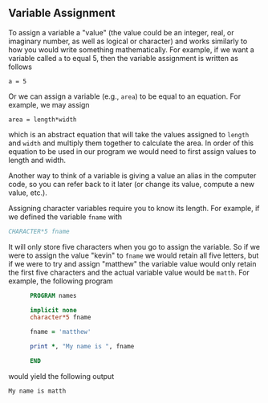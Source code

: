 ## Variable Assignment

To assign a variable a "value" (the value could be an integer, real, or imaginary number, as well as logical or character) and works similarly to how you would write something mathematically. For example, if we want a variable called `a` to equal 5, then the variable assignment is written as follows
```
a = 5
```
Or we can assign a variable (e.g., `area`) to be equal to an equation. For example, we may assign
```
area = length*width
```
which is an abstract equation that will take the values assigned to `length` and `width` and multiply them together to calculate the area. In order of this equation to be used in our program we would need to first assign values to length and width.

Another way to think of a variable is giving a value an alias in the computer code, so you can refer back to it later (or change its value, compute a new value, etc.).

Assigning character variables require you to know its length. For example, if we defined the variable `fname` with
```fortran
CHARACTER*5 fname
```
It will only store five characters when you go to assign the variable. So if we were to assign the value "kevin" to `fname` we would retain all five letters, but if we were to try and assign "matthew" the variable value would only retain the first five characters and the actual variable value would be `matth`. For example, the following program

```fortran
      PROGRAM names

      implicit none
      character*5 fname

      fname = 'matthew'

      print *, "My name is ", fname

      END
```
would yield the following output
```
My name is matth
```
